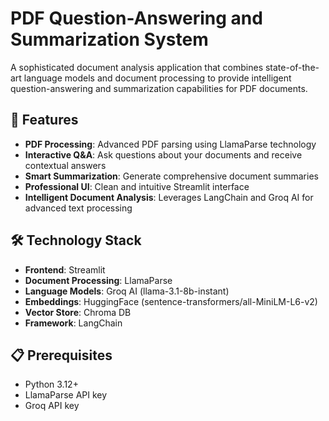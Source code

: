 # PDF Question-Answering and Summarization System

A sophisticated document analysis application that combines state-of-the-art language models and document processing to provide intelligent question-answering and summarization capabilities for PDF documents.

## 🌟 Features

- **PDF Processing**: Advanced PDF parsing using LlamaParse technology
- **Interactive Q&A**: Ask questions about your documents and receive contextual answers
- **Smart Summarization**: Generate comprehensive document summaries
- **Professional UI**: Clean and intuitive Streamlit interface
- **Intelligent Document Analysis**: Leverages LangChain and Groq AI for advanced text processing

## 🛠️ Technology Stack

- **Frontend**: Streamlit
- **Document Processing**: LlamaParse
- **Language Models**: Groq AI (llama-3.1-8b-instant)
- **Embeddings**: HuggingFace (sentence-transformers/all-MiniLM-L6-v2)
- **Vector Store**: Chroma DB
- **Framework**: LangChain

## 📋 Prerequisites

- Python 3.12+
- LlamaParse API key
- Groq API key
